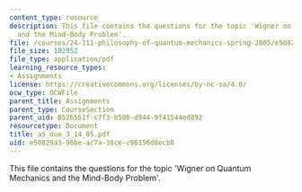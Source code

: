 ```yaml
---
content_type: resource
description: This file contains the questions for the topic 'Wigner on Quantum Mechanics
  and the Mind-Body Problem'.
file: /courses/24-111-philosophy-of-quantum-mechanics-spring-2005/e50829a396beac7a38cec96156d8ecb8_a5_due_3_14_05.pdf
file_size: 102952
file_type: application/pdf
learning_resource_types:
- Assignments
license: https://creativecommons.org/licenses/by-nc-sa/4.0/
ocw_type: OCWFile
parent_title: Assignments
parent_type: CourseSection
parent_uid: 8526551f-c7f3-b580-d944-9f41544ed892
resourcetype: Document
title: a5_due_3_14_05.pdf
uid: e50829a3-96be-ac7a-38ce-c96156d8ecb8
---
```

This file contains the questions for the topic 'Wigner on Quantum Mechanics and the Mind-Body Problem'.